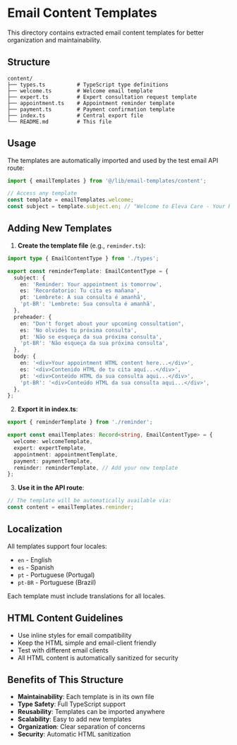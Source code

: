 # Email Content Templates

This directory contains extracted email content templates for better organization and maintainability.

## Structure

```
content/
├── types.ts          # TypeScript type definitions
├── welcome.ts        # Welcome email template
├── expert.ts         # Expert consultation request template
├── appointment.ts    # Appointment reminder template
├── payment.ts        # Payment confirmation template
├── index.ts          # Central export file
└── README.md         # This file
```

## Usage

The templates are automatically imported and used by the test email API route:

```typescript
import { emailTemplates } from '@/lib/email-templates/content';

// Access any template
const template = emailTemplates.welcome;
const subject = template.subject.en; // "Welcome to Eleva Care - Your Health Journey Begins"
```

## Adding New Templates

1. **Create the template file** (e.g., `reminder.ts`):

```typescript
import type { EmailContentType } from './types';

export const reminderTemplate: EmailContentType = {
  subject: {
    en: 'Reminder: Your appointment is tomorrow',
    es: 'Recordatorio: Tu cita es mañana',
    pt: 'Lembrete: A sua consulta é amanhã',
    'pt-BR': 'Lembrete: Sua consulta é amanhã',
  },
  preheader: {
    en: "Don't forget about your upcoming consultation",
    es: 'No olvides tu próxima consulta',
    pt: 'Não se esqueça da sua próxima consulta',
    'pt-BR': 'Não esqueça da sua próxima consulta',
  },
  body: {
    en: '<div>Your appointment HTML content here...</div>',
    es: '<div>Contenido HTML de tu cita aquí...</div>',
    pt: '<div>Conteúdo HTML da sua consulta aqui...</div>',
    'pt-BR': '<div>Conteúdo HTML da sua consulta aqui...</div>',
  },
};
```

2. **Export it in index.ts**:

```typescript
export { reminderTemplate } from './reminder';

export const emailTemplates: Record<string, EmailContentType> = {
  welcome: welcomeTemplate,
  expert: expertTemplate,
  appointment: appointmentTemplate,
  payment: paymentTemplate,
  reminder: reminderTemplate, // Add your new template
};
```

3. **Use it in the API route**:

```typescript
// The template will be automatically available via:
const content = emailTemplates.reminder;
```

## Localization

All templates support four locales:

- `en` - English
- `es` - Spanish
- `pt` - Portuguese (Portugal)
- `pt-BR` - Portuguese (Brazil)

Each template must include translations for all locales.

## HTML Content Guidelines

- Use inline styles for email compatibility
- Keep the HTML simple and email-client friendly
- Test with different email clients
- All HTML content is automatically sanitized for security

## Benefits of This Structure

- **Maintainability**: Each template is in its own file
- **Type Safety**: Full TypeScript support
- **Reusability**: Templates can be imported anywhere
- **Scalability**: Easy to add new templates
- **Organization**: Clear separation of concerns
- **Security**: Automatic HTML sanitization
